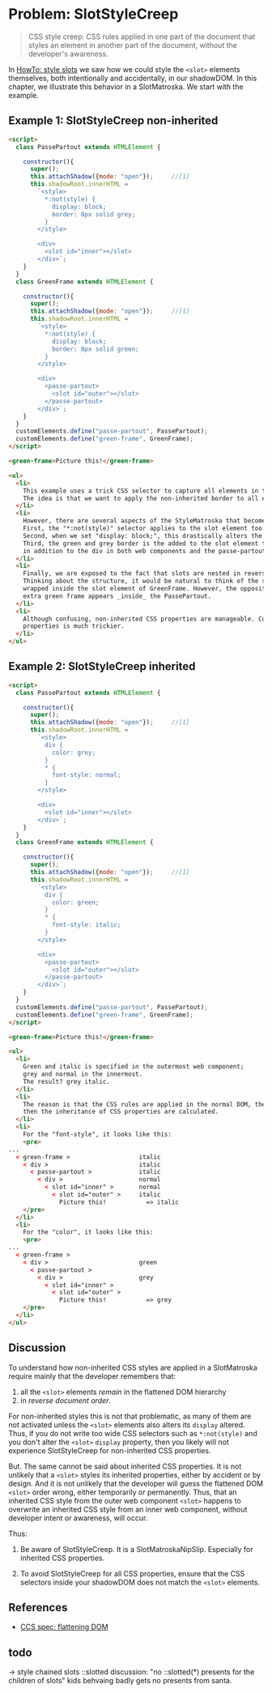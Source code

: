 # Problem: SlotStyleCreep

> CSS style creep: CSS rules applied in one part of the document that 
> styles an element in another part of the document, without the developer's awareness.

In [HowTo: style slots](../chapter2_slot_basics/6_HowTo_style_slot) we saw how we could style
the `<slot>` elements themselves, both intentionally and accidentally, in our shadowDOM.
In this chapter, we illustrate this behavior in a SlotMatroska. We start with the example.

## Example 1: SlotStyleCreep non-inherited

```html
<script>
  class PassePartout extends HTMLElement {

    constructor(){
      super();
      this.attachShadow({mode: "open"});     //[1]
      this.shadowRoot.innerHTML =
        `<style>
          *:not(style) {
            display: block;
            border: 8px solid grey;
          }
        </style>

        <div>
          <slot id="inner"></slot>
        </div>`;
    }
  }
  class GreenFrame extends HTMLElement {

    constructor(){
      super();
      this.attachShadow({mode: "open"});     //[1]
      this.shadowRoot.innerHTML =
        `<style>
          *:not(style) {
            display: block;
            border: 8px solid green;
          }
        </style>

        <div>
          <passe-partout>
            <slot id="outer"></slot>
          </passe-partout>
        </div>`;
    }
  }
  customElements.define("passe-partout", PassePartout);
  customElements.define("green-frame", GreenFrame);
</script>

<green-frame>Picture this!</green-frame>

<ul>
  <li>
    This example uses a trick CSS selector to capture all elements in the DOM: "*:not(style)".
    The idea is that we want to apply the non-inherited border to all elements, except the style element.
  </li>
  <li>
    However, there are several aspects of the StyleMatroska that becomes relevant here.
    First, the "*:not(style)" selector applies to the slot element too.
    Second, when we set "display: block;", this drastically alters the behavior of the slot element.
    Third, the green and grey border is the added to the slot element too,
    in addition to the div in both web components and the passe-partout in GreenFrame.
  </li>
  <li>
    Finally, we are exposed to the fact that slots are nested in reverse document order in the flattened DOM.
    Thinking about the structure, it would be natural to think of the slot element of PassePartout being
    wrapped inside the slot element of GreenFrame. However, the opposite is true. And therefore, an
    extra green frame appears _inside_ the PassePartout.
  </li>
  <li>
    Although confusing, non-inherited CSS properties are manageable. Controlling and understanding inherited CSS
    properties is much trickier.
  </li>
</ul>
```

## Example 2: SlotStyleCreep inherited

```html
<script>
  class PassePartout extends HTMLElement {

    constructor(){
      super();
      this.attachShadow({mode: "open"});     //[1]
      this.shadowRoot.innerHTML =
        `<style>
          div {
            color: grey;
          }
          * {
            font-style: normal;
          }
        </style>

        <div>
          <slot id="inner"></slot>
        </div>`;
    }
  }
  class GreenFrame extends HTMLElement {

    constructor(){
      super();
      this.attachShadow({mode: "open"});     //[1]
      this.shadowRoot.innerHTML =
        `<style>
          div {
            color: green;
          }
          * {
            font-style: italic;
          }
        </style>

        <div>
          <passe-partout>
            <slot id="outer"></slot>
          </passe-partout>
        </div>`;
    }
  }
  customElements.define("passe-partout", PassePartout);
  customElements.define("green-frame", GreenFrame);
</script>

<green-frame>Picture this!</green-frame>

<ul>
  <li>
    Green and italic is specified in the outermost web component;
    grey and normal in the innermost.
    The result? grey italic.
  </li>
  <li>
    The reason is that the CSS rules are applied in the normal DOM, then the DOM is flattened, and
    then the inheritance of CSS properties are calculated.
  </li>
  <li>
    For the "font-style", it looks like this:
    <pre>
...
  < green-frame >                   italic
    < div >                         italic
      < passe-partout >             italic
        < div >                     normal
          < slot id="inner" >       normal
            < slot id="outer" >     italic
              Picture this!           => italic
    </pre>
  </li>
  <li>
    For the "color", it looks like this:
    <pre>
...
  < green-frame >
    < div >                         green
      < passe-partout >
        < div >                     grey
          < slot id="inner" >
            < slot id="outer" >
              Picture this!           => grey
    </pre>
  </li>
</ul>
```

## Discussion

To understand how non-inherited CSS styles are applied in a SlotMatroska require mainly that
the developer remembers that:

1. all the `<slot>` elements *remain* in the flattened DOM hierarchy
2. in *reverse document order*.

For non-inherited styles this is not that problematic, as many of them are not activated unless
the `<slot>` elements also alters its `display` altered. Thus, if you do not write too wide
CSS selectors such as `*:not(style)` and you don't alter the `<slot>` `display` property, then
you likely will not experience SlotStyleCreep for non-inherited CSS properties.

But. The same cannot be said about inherited CSS properties. It is not unlikely that a `<slot>` 
styles its inherited properties, either by accident or by design. And it is not unlikely that 
the developer will guess the flattened DOM `<slot>` order wrong, either temporarily or permanently.
Thus, that an inherited CSS style from the outer web component `<slot>` happens to overwrite an
inherited CSS style from an inner web component, without developer intent or awareness, will occur.

Thus:

1. Be aware of SlotStyleCreep. It is a SlotMatroskaNipSlip. Especially for inherited CSS properties.

2. To avoid SlotStyleCreep for all CSS properties, ensure that the CSS selectors inside your shadowDOM
   does not match the `<slot>` elements.

## References

 * [CCS spec: flattening DOM](https://drafts.csswg.org/css-scoping/#flattening)
 
## todo

-> style chained slots ::slotted
   discussion: "no ::slotted(*) presents for the children of slots"
   kids behvaing badly gets no presents from santa.

